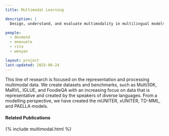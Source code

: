 ```yaml
---
title: Multimodal Learning

description: |
  Design, understand, and evaluate multimodality in multilingual models

people:
  - desmond
  - emanuele
  - rita
  - wenyan

layout: project
last-updated: 2025-06-24
---
```


This line of research is focused on the representation and processing multimodal data. We create datasets and benchmarks, such as Multi30K, MaRVL, IGLUE, and FoodieQA with an increasing focus on data that is representative and created by the speakers of diverse languages. From a modelling perspective, we have created the mUNITER, xUNITER, TD-MML, and PAELLA models.

<div id="publications" style="font-size: 0.9rem;">
    <h4>Related Publications</h4>
    {% include multimodal.html %}
</div>
